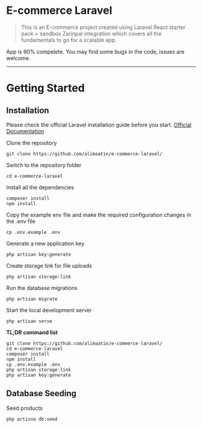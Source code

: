 # E-commerce Laravel
> This is an E-commerce project created using Laravel React starter pack + sandbox Zarinpal integration which covers all the fundamentals to go for a scalable app.

App is 90% compelete. You may find some bugs in the code, issues are welcome. 

---
# Getting Started
## Installation
Please check the official Laravel installation guide before you start. [Official Documentation](https://laravel.com/)

Clone the repository
```
git clone https://github.com/alimaatin/e-commerce-laravel/
```
Switch to the repository folder
```
cd e-commerce-laravel
```
Install all the dependencies
```
composer install
npm install
```
Copy the example env file and make the required configuration changes in the .env file
```
cp .env.example .env
```
Generate a new application key
```
php artisan key:generate
```
Create storage link for file uploads
```
php artisan storage:link
```
Run the database migrations
```
php artisan migrate
```
Start the local development server
```
php artisan serve
```

**TL;DR command list**
```
git clone https://github.com/alimaatin/e-commerce-laravel/
cd e-commerce-laravel
composer install
npm install
cp .env.example .env
php artisan storage:link
php artisan key:generate
```

## Database Seeding
Seed products
```
php artisna db:seed
```
